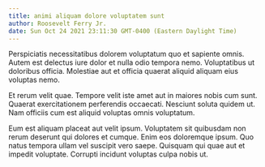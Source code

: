 ```yaml
---
title: animi aliquam dolore voluptatem sunt
author: Roosevelt Ferry Jr.
date: Sun Oct 24 2021 23:11:30 GMT-0400 (Eastern Daylight Time)
---
```

Perspiciatis necessitatibus dolorem voluptatum quo et sapiente omnis. Autem est delectus iure dolor et nulla odio tempora nemo. Voluptatibus ut doloribus officia. Molestiae aut et officia quaerat aliquid aliquam eius voluptas nemo.

 Et rerum velit quae. Tempore velit iste amet aut in maiores nobis cum sunt. Quaerat exercitationem perferendis occaecati. Nesciunt soluta quidem ut. Nam officiis cum est aliquid voluptas omnis voluptatum.

 Eum est aliquam placeat aut velit ipsum. Voluptatem sit quibusdam non rerum deserunt qui dolores et cumque. Enim eos doloremque ipsum. Quo natus tempora ullam vel suscipit vero saepe. Quisquam qui quae aut et impedit voluptate. Corrupti incidunt voluptas culpa nobis ut.